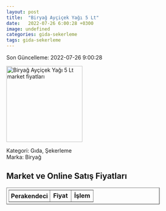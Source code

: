 ```yaml
---
layout: post
title:  "Biryağ Ayçiçek Yağı 5 Lt"
date:   2022-07-26 6:00:28 +0300
image: undefined
categories: gida-sekerleme
tags: gida-sekerleme
---
```


Son Güncelleme: 2022-07-26 9:00:28

<img src="undefined" width="200" alt="Biryağ Ayçiçek Yağı 5 Lt market fiyatları" />

Kategori: Gıda, Şekerleme
<br />
Marka: Biryağ

<h2>Market ve Online Satış Fiyatları</h2>

<table border="1" style="padding: 5px;width:80%;">
  <tr>
    <td style="padding: 5px;"><strong>Perakendeci</strong></td>
    <td><strong>Fiyat</strong></td>
    <td><strong>İşlem</strong></td>
  </tr>
  
</table>
